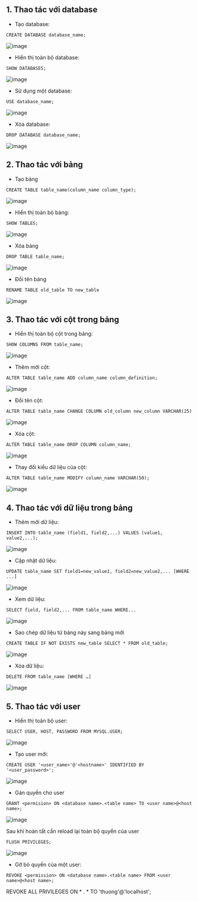 ## 1. Thao tác với database

- Tạo database:

```
CREATE DATABASE database_name;
```

![image](https://user-images.githubusercontent.com/111716161/191149487-187ee230-5aac-47c2-a119-7c014b3aede6.png)

- Hiển thị toàn bộ database:

```
SHOW DATABASES;
```

![image](https://user-images.githubusercontent.com/111716161/191149506-220a3176-119f-4390-81d9-eb2c1623054b.png)

- Sử dụng một database:

```
USE database_name;
```

![image](https://user-images.githubusercontent.com/111716161/191149524-29750dcc-6709-4153-aaae-4de905a10e54.png)

- Xóa database:

```
DROP DATABASE database_name;
```

![image](https://user-images.githubusercontent.com/111716161/191149569-f89de10f-0573-45f9-a8f2-3e1d66c51ed8.png)

## 2. Thao tác với bảng

- Tạo bảng

```
CREATE TABLE table_name(column_name column_type);
```

![image](https://user-images.githubusercontent.com/111716161/191151421-5ca4aaaa-2b9c-4f0f-b146-3336a31b65f1.png)

- Hiển thị toàn bộ bảng:

```
SHOW TABLES;
```

![image](https://user-images.githubusercontent.com/111716161/191151581-ed82c354-31aa-40e7-b65e-590e94b6d67d.png)

- Xóa bảng

```
DROP TABLE table_name;
```

![image](https://user-images.githubusercontent.com/111716161/191151656-6d67f7c5-856b-4732-a90f-714fdff808c3.png)

- Đổi tên bảng

```
RENAME TABLE old_table TO new_table
```

![image](https://user-images.githubusercontent.com/111716161/191151961-37791395-694e-4a6b-af86-4a8f31f9976d.png)

## 3. Thao tác với cột trong bảng

- Hiển thị toàn bộ cột trong bảng:

```
SHOW COLUMNS FROM table_name;
```

![image](https://user-images.githubusercontent.com/111716161/191152050-cad9c271-bb00-4224-9cee-2893b1fb7148.png)

- Thêm mới cột:

```
ALTER TABLE table_name ADD column_name column_definition;
```

![image](https://user-images.githubusercontent.com/111716161/191152189-d90cd382-b2df-4e72-b76a-ce8e972df1dc.png)

- Đổi tên cột:

```
ALTER TABLE table_name CHANGE COLUMN old_column new_column VARCHAR(25)
```

![image](https://user-images.githubusercontent.com/111716161/191152408-fae860e4-55b0-420b-afdb-7f8918c420f0.png)

- Xóa cột:

```
ALTER TABLE table_name DROP COLUMN column_name;
```

![image](https://user-images.githubusercontent.com/111716161/191152547-177eca52-97be-4c90-acd5-8ada963380bf.png)

- Thay đổi kiểu dữ liệu của cột:

```
ALTER TABLE table_name MODIFY column_name VARCHAR(50);
```

![image](https://user-images.githubusercontent.com/111716161/191152644-65aee1ea-b23b-4968-889d-134be25da2ab.png)

## 4. Thao tác với dữ liệu trong bảng

- Thêm mới dữ liệu:

```
INSERT INTO table_name (field1, field2,...) VALUES (value1, value2,...);
```

![image](https://user-images.githubusercontent.com/111716161/191152905-4e7f8de3-a662-4564-934c-f881589e68ed.png)

- Cập nhật dữ liệu:

```
UPDATE table_name SET field1=new_value1, field2=new_value2,... [WHERE ...]
```

![image](https://user-images.githubusercontent.com/111716161/191153041-4803c667-4db6-4af1-ae4f-d34da97fdadc.png)

- Xem dữ liệu:

```
SELECT field, field2,... FROM table_name WHERE...
```

![image](https://user-images.githubusercontent.com/111716161/191153108-6f4ba386-b451-4f95-9690-7d6b5959b00f.png)

- Sao chép dữ liệu từ bảng này sang bảng mới

```
CREATE TABLE IF NOT EXISTS new_table SELECT * FROM old_table;
```

![image](https://user-images.githubusercontent.com/111716161/191153227-fda1ea9d-e236-43f8-89e3-ec48651b3cf1.png)

- Xóa dữ liệu:

```
DELETE FROM table_name [WHERE …]
```

![image](https://user-images.githubusercontent.com/111716161/191153315-6a924ce5-3ab5-4634-833a-6cc5bd9b4362.png)

## 5. Thao tác với user

- Hiển thị toàn bộ user:

```
SELECT USER, HOST, PASSWORD FROM MYSQL.USER;
```

![image](https://user-images.githubusercontent.com/111716161/191154021-b26694f9-f3f8-4b91-b946-67f327680cda.png)

- Tạo user mới:

```
CREATE USER '<user_name>'@'<hostname>' IDENTIFIED BY '<user_password>';
```

![image](https://user-images.githubusercontent.com/111716161/191154123-b5bc8092-60e5-4151-b38d-730fbac9bd08.png)

- Gán quyền cho user

```
GRANT <permision> ON <database name>.<table name> TO <user name>@<host name>;
```

![image](https://user-images.githubusercontent.com/111716161/191154228-f66fa3ef-7dc7-4708-9259-6d218f95dbef.png)

Sau khi hoàn tất cần reload lại toàn bộ quyền của user

```
FLUSH PRIVILEGES;
```

![image](https://user-images.githubusercontent.com/111716161/191154325-1af38ae5-b658-48e2-8093-a3cdd9ab787f.png)

- Gỡ bỏ quyền của một user:

```
REVOKE <permission> ON <database name>.<table name> FROM <user name>@<host name>;
```

REVOKE ALL PRIVILEGES ON * . * TO 'thuong'@'localhost';
